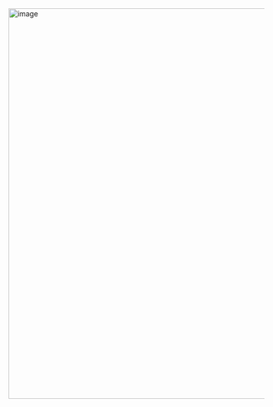 <img width="1416" height="769" alt="image" src="https://github.com/user-attachments/assets/c4085640-99b6-440d-b7a1-eacd3d7629d1" />
